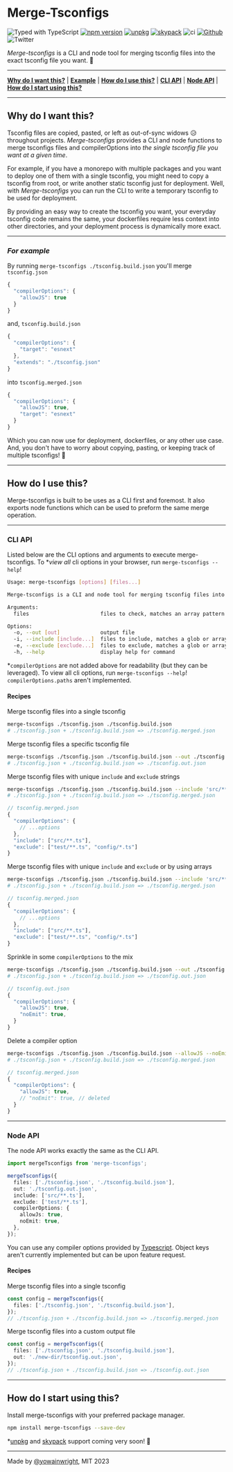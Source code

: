 # Merge-Tsconfigs

![Typed with TypeScript](https://flat.badgen.net/badge/icon/Typed?icon=typescript&label&labelColor=blue&color=555555)
[![npm version](https://badge.fury.io/js/merge-tsconfigs.svg)](https://badge.fury.io/js/merge-tsconfigs)
[![unpkg](https://img.shields.io/badge/unpkg-blue.svg)](https://unpkg.com/merge-tsconfigs@0.1.1/dist/index.js)
[![skypack](https://img.shields.io/badge/skypack-blueviolet.svg)](https://cdn.skypack.dev/merge-tsconfigs?min)
![ci](https://github.com/yowainwright/merge-tsconfigs/actions/workflows/ci.yml/badge.svg)
[![Github](https://badgen.net/badge/icon/github?icon=github&label&color=grey)](https://github.com/yowainwright/merge-tsconfigs)
![Twitter](https://img.shields.io/twitter/url?url=https%3A%2F%2Fgithub.com%2Fyowainwright%2Fmerge-tsconfigs)

_Merge-tsconfigs_ is a CLI and node tool for merging tsconfig files into the exact tsconfig file you want. 💪

---

**[Why do I want this?](#why-do-i-want-this)** | **[Example](#for-example)** | **[How do I use this?](#how-do-i-use-this)** | **[CLI API](#cli-api)** | **[Node API](#node-api)** | **[How do I start using this?](#how-do-i-start-using-this)**

---

## Why do I want this?

Tsconfig files are copied, pasted, or left as out-of-sync widows 😥 throughout projects. _Merge-tsconfigs_ provides a CLI and node functions to merge tsconfigs files and compilerOptions into _the single tsconfig file you want at a given time_.

For example, if you have a monorepo with multiple packages and you want to deploy one of them with a single tsconfig, you might need to copy a tsconfig from root, or write another static tsconfig just for deployment. Well, with _Merge-tsconfigs_ you can run the CLI to write a temporary tsconfig to be used for deployment.

By providing an easy way to create the tsconfig you want, your everyday tsconfig code remains the same, your dockerfiles require less context into other directories, and your deployment process is dynamically more exact.

---

### _For example_

By running `merge-tsconfigs ./tsconfig.build.json` you'll merge `tsconfig.json`
```ts
{
  "compilerOptions": {
    "allowJS": true
  }
}
```

and, `tsconfig.build.json`
```ts
{
  "compilerOptions": {
    "target": "esnext"
  },
  "extends": "./tsconfig.json"
}
```

into `tsconfig.merged.json`
```ts
{
  "compilerOptions": {
    "allowJS": true,
    "target": "esnext"
  }
}
```

Which you can now use for deployment, dockerfiles, or any other use case. And, you don't have to worry about copying, pasting, or keeping track of multiple tsconfigs! 🎉

---

## How do I use this?

Merge-tsconfigs is built to be uses as a CLI first and foremost. It also exports node functions which can be used to preform the same merge operation.

---
### CLI API

Listed below are the CLI options and arguments to execute merge-tsconfigs. To \*_view all_ cli options in your browser, run `merge-tsconfigs --help`!

```sh
Usage: merge-tsconfigs [options] [files...]

Merge-tsconfigs is a CLI and node tool for merging tsconfig files into the exact tsconfig file you want 🛣️

Arguments:
  files                       files to check, matches an array pattern

Options:
  -o, --out [out]             output file
  -i, --include [include...]  files to include, matches a glob or array pattern
  -e, --exclude [exclude...]  files to exclude, matches a glob or array pattern
  -h, --help                  display help for command
```

\*`compilerOptions` are not added above for readability (but they can be leveraged). To view all cli options, run `merge-tsconfigs --help`! `compilerOptions.paths` aren't implemented.

#### Recipes

Merge tsconfig files into a single tsconfig

```sh
merge-tsconfigs ./tsconfig.json ./tsconfig.build.json
# ./tsconfig.json + ./tsconfig.build.json => ./tsconfig.merged.json
```

Merge tsconfig files a specific tsconfig file

```sh
merge-tsconfigs ./tsconfig.json ./tsconfig.build.json --out ./tsconfig.out.json
# ./tsconfig.json + ./tsconfig.build.json => ./tsconfig.out.json
```

Merge tsconfig files with unique `include` and `exclude` strings

```sh
merge-tsconfigs ./tsconfig.json ./tsconfig.build.json --include 'src/**.ts' --exclude 'test/**.ts'
# ./tsconfig.json + ./tsconfig.build.json => ./tsconfig.merged.json
```

```ts
// tsconfig.merged.json
{
  "compilerOptions": {
    // ...options
  },
  "include": ["src/**.ts"],
  "exclude": ["test/**.ts", "config/*.ts"]
}
```

Merge tsconfig files with unique `include` and `exclude` or by using arrays

```sh
merge-tsconfigs ./tsconfig.json ./tsconfig.build.json --include 'src/**.ts' --exclude 'test/**.ts' 'config/*.ts'
# ./tsconfig.json + ./tsconfig.build.json => ./tsconfig.merged.json
```

```ts
// tsconfig.merged.json
{
  "compilerOptions": {
    // ...options
  },
  "include": ["src/**.ts"],
  "exclude": ["test/**.ts", "config/*.ts"]
}
```

Sprinkle in some `compilerOptions` to the mix

```sh
merge-tsconfigs ./tsconfig.json ./tsconfig.build.json --out ./tsconfig.out.json --allowJs true --noEmit true
# ./tsconfig.json + ./tsconfig.build.json => ./tsconfig.out.json
```

```ts
// tsconfig.out.json
{
  "compilerOptions": {
    "allowJS": true,
    "noEmit": true,
  }
}
```

Delete a compiler option

```sh
merge-tsconfigs ./tsconfig.json ./tsconfig.build.json --allowJS --noEmit 'delete'
# ./tsconfig.json + ./tsconfig.build.json => ./tsconfig.merged.json
```

```ts
// tsconfig.merged.json
{
  "compilerOptions": {
    "allowJS": true,
    // "noEmit": true, // deleted
  }
}
```

---

### Node API

The node API works exactly the same as the CLI API.

```ts
import mergeTsconfigs from 'merge-tsconfigs';

mergeTsconfigs({
  files: ['./tsconfig.json', './tsconfig.build.json'],
  out: './tsconfig.out.json',
  include: ['src/**.ts'],
  exclude: ['test/**.ts'],
  compilerOptions: {
    allowJs: true,
    noEmit: true,
  },
});

```

You can use any compiler options provided by [Typescript](https://www.typescriptlang.org/docs/handbook/compiler-options.html). Object keys aren't currently implemented but can be upon feature request.

#### Recipes

Merge tsconfig files into a single tsconfig

```ts
const config = mergeTsconfigs({
  files: ['./tsconfig.json', './tsconfig.build.json'],
});
// ./tsconfig.json + ./tsconfig.build.json => ./tsconfig.merged.json
```

Merge tsconfig files into a custom output file

```ts
const config = mergeTsconfigs({
  files: ['./tsconfig.json', './tsconfig.build.json'],
  out: './new-dir/tsconfig.out.json',
});
// ./tsconfig.json + ./tsconfig.build.json => ./tsconfig.out.json
```

---

## How do I start using this?

Install merge-tsconfigs with your preferred package manager.

```sh
npm install merge-tsconfigs --save-dev
```

\*[unpkg](https://unpkg.com/merge-tsconfigs@0.1.1/dist/index.js) and [skypack](https://cdn.skypack.dev/merge-tsconfigs?min) support coming very soon! 🚀

---

Made by [@yowainwright](https://github.com/yowainwright), MIT 2023
